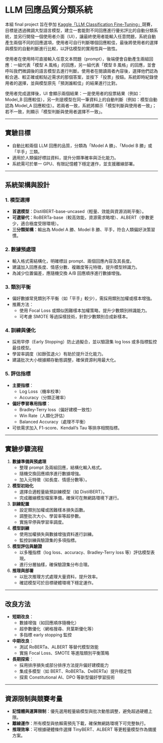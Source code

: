 # LLM 回應品質分類系統

本組 final project 旨在參加 [Kaggle「LLM Classification Fine-Tuning」](https://www.kaggle.com/competitions/llm-classification-finetuning)競賽，目標是透過微調大型語言模型，建立一套能對不同回應進行優劣評比的自動分類系統，並另行開發一個使用者介面（UI），讓最終使用者能輸入任意問題，系統自動產生兩個不同的回應選項，使用者可自行判斷哪個回應較佳，最後將使用者的選擇與模型的自動判斷進行比較，以評估模型的實用性與一致性。

使用者在使用時可直接輸入任意文本問題（prompt），後端便會自動產生兩組回應：一組代表「模型 A 風格」的回應，另一組代表「模型 B 風格」的回應，並會呼叫我們微調後的語言模型去進行判斷。使用者在閱讀兩者內容後，選擇他們認為較合適、較正確或較貼近需求的那個答案，並按下「投票」按鈕。系統即時紀錄使用者的選擇，並與模型原先「預測誰較佳」的結果進行比對。 

使用者完成選擇後，UI 會顯示兩個結果：一是使用者的投票結果（例如：Model_B 回應較佳），另一則是模型在同一筆資料上的自動判斷（例如：模型自動認為 Model_A 回應較佳）。若兩者一致，系統將顯示「模型判斷與使用者一致」；若不一致，則顯示「模型判斷與使用者選擇不一致」。

---

## 實驗目標

- 自動比較兩個 LLM 回應的品質，分類為「Model A 勝」、「Model B 勝」或「平手」三類。
- 適用於人類偏好標註資料，提升分類準確率與泛化能力。
- 系統需可於單一 GPU、有限記憶體下穩定運作，並支援離線部署。

---

## 系統架構與設計

### 1. 模型選擇

- **首選模型**：DistilBERT-base-uncased（輕量、效能與資源消耗平衡）。
- **可選替代**：RoBERTa-base（較高效能，資源需求略增）、ALBERT（參數更少，適合極度受限環境）。
- **三分類架構**：輸出為 Model A 勝、Model B 勝、平手，符合人類偏好決策習慣。


### 2. 數據預處理

- 輸入格式需結構化，明確標註 prompt、兩個回應內容及其長度。
- 建議加入回應長度、情感分數、複雜度等元特徵，提升模型辨識力。
- 為減少位置偏差，應隨機交換 A/B 回應順序進行數據增強。


### 3. 類別平衡

- 偏好數據常見類別不平衡（如「平手」較少），需採用類別加權或樣本增強。
- 推薦方法：
    - 使用 Focal Loss 或類似困難樣本加權策略，提升少數類別辨識能力。
    - 可考慮 SMOTE 等過採樣技術，針對少數類別合成新樣本。


### 4. 訓練與優化

- 採用早停（Early Stopping）防止過擬合，並以驗證集 log loss 或多指標監控最佳模型。
- 學習率調度（如餘弦退火）有助於提升泛化能力。
- 建議批次大小根據顯存動態調整，確保資源利用最大化。


### 5. 評估指標

- **主要指標**：
    - Log Loss（機率校準）
    - Accuracy（分類正確率）
- **偏好學習專用指標**：
    - Bradley-Terry loss（偏好建模一致性）
    - Win Rate（人類化評估）
    - Balanced Accuracy（處理不平衡）
- 可依需求加入 F1-score、Kendall’s Tau 等排序相關指標。

---

## 實驗步驟流程

1. **數據準備與預處理**
    - 整理 prompt 及兩組回應，結構化輸入格式。
    - 隨機交換回應順序進行數據增強。
    - 加入元特徵（如長度、情感分數等）。
2. **模型初始化**
    - 選擇合適輕量級預訓練模型（如 DistilBERT）。
    - 完成離線模型檔案準備，確保可在無網路環境下運行。
3. **訓練配置**
    - 設定類別加權或困難樣本損失函數。
    - 調整批次大小、學習率等超參數。
    - 實施早停與學習率調度。
4. **模型訓練**
    - 使用加權損失與數據增強資料進行訓練。
    - 監控訓練與驗證集的多項指標。
5. **模型評估與驗證**
    - 以多種指標（log loss、accuracy、Bradley-Terry loss 等）評估模型表現。
    - 進行分層抽樣，確保驗證集分布合理。
6. **推理與部署**
    - 以批次推理方式處理大量資料，提升效率。
    - 確認模型可於目標硬體環境下穩定運作。

---

## 改良方法

- **短期改良**：
    - 數據增強（如回應順序隨機化）
    - 超參數優化（網格搜尋、貝葉斯優化等）
    - 多指標 early stopping 監控
- **中期改良**：
    - 測試 RoBERTa、ALBERT 等替代模型效能
    - 實施 Focal Loss、SMOTE 等進階類別平衡策略
- **長期探索**：
    - 採用排序損失或部分排序方法提升偏好建模能力
    - 集成多模型（如 BERT、RoBERTa、DeBERTa）提升穩定性
    - 探索 Constitutional AI、DPO 等新型偏好學習技術

---

## 資源限制與競賽考量

- **記憶體與運算限制**：優先選用輕量級模型與批次動態調整，避免超過硬體上限。
- **離線運作**：所有模型與依賴需預先下載，確保無網路環境下可完整執行。
- **推理效率**：可根據硬體條件選擇 TinyBERT、ALBERT 等更輕量模型作為備援方案。
